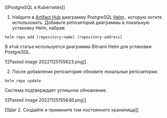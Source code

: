 
[[PostgreSQL в Kubernetes]]       

1. Найдите в [Artifact Hub](https://artifacthub.io/) диаграмму PostgreSQL [Helm](https://phoenixnap.com/kb/create-helm-chart) , которую хотите использовать. Добавьте репозиторий диаграммы в локальную установку Helm, набрав:

```
helm repo add [repository-name] [repository-address]
```

В этой статье используется диаграмма Bitnami Helm для установки PostgreSQL.

![[Pasted image 20221125155623.png]]

2. После добавления репозитория обновите локальные репозитории.

```
helm repo update
```

Система подтверждает успешное обновление.

![[Pasted image 20221125155646.png]]

 [[Шаг 2. Создайте и примените том постоянного хранилища]]



